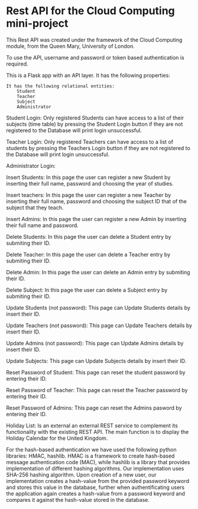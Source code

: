 # Rest API for the Cloud Computing mini-project

This Rest API was created under the framework of the Cloud Computing module, from the Queen Mary, University of London.

To use the API, username and password or token based authentication is required.

This is a Flask app with an API layer. It has the following properties:

    It has the following relational entities:
        Student
        Teacher
        Subject
        Administrator
    
Student Login: Only registered Students can have access to a list of their subjects (time table) by pressing the Student Login button if they are not registered to the Database will print login unsuccessful.
 
Teacher Login: Only registered Teachers can have access to a list of students by pressing the Teachers Login button if they are not registered to the Database will print login unsuccessful.
 
Administrator Login:
 
Insert Students: In this page the user can register a new Student by inserting their full name, password and choosing the year of studies.

Insert teachers: In this page the user can register a new Teacher by inserting their full name, password and choosing the subject ID that of the subject that they teach.

Insert Admins: In this page the user can register a new Admin by inserting their full name and password.

Delete Students: In this page the user can delete a Student entry by submiting their ID.

Delete Teacher: In this page the user can delete a Teacher entry by submiting their ID.

Delete Admin: In this page the user can delete an Admin entry by submiting their ID.

Delete Subject: In this page the user can delete a Subject entry by submiting their ID.

Update Students (not password): This page can Update Students details by insert their ID.

Update Teachers (not password): This page can Update Teachers details by insert their ID.

Update Admins (not password): This page can Update Admins details by insert their ID.

Update Subjects: This page can Update Subjects details by insert their ID.

Reset Password of Student: This page can reset the student password by entering their ID.

Reset Password of Teacher: This page can reset the Teacher password by entering their ID.

Reset Password of Admins: This page can reset the Admins pasword by entering their ID.

Holiday List: Is an external an external REST service to complement its functionality with the existing REST API. The main function is to display the Holiday Calendar for the United Kingdom.


For the hash-based authentication we have used the following python libraries: HMAC, hashlib. HMAC is a framework to create hash-based message authentication code (MAC), while hashlib is a library that provides implementation of different hashing algorithms.  Our implementation uses SHA-256 hashing algorithm. Upon creation of a new user, our implementation creates a hash-value from the provided password keyword and stores this value in the database, further when authentificating users the application again creates a hash-value from a password keyword and compares it against the hash-value stored in the database.
